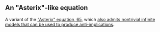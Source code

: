 ## An "Asterix"-like equation

A variant of the ["Asterix" equation, 65](https://teorth.github.io/equational_theories/implications/?65), which [also admits nontrivial infinite models that can be used to produce anti-implications](https://leanprover.zulipchat.com/#narrow/stream/458659-Equational/topic/1076.20!.3D.3E.203/near/476293108).
